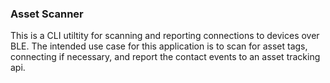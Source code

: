 ### Asset Scanner

This is a CLI utiltity for scanning and reporting connections to devices over BLE. The intended use case for this application is to scan for asset tags, connecting if necessary, and report the contact events to an asset tracking api.

